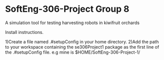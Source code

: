 # SoftEng-306-Project Group 8
A simulation tool for testing harvesting robots in kiwifruit orchards

Install instructions. 

1)Create a file named .#setupConfig in your home directory.
2)Add the path to your workspace containing the se306Project1 package as the first line of the .#setupConfig file.
  e.g mine is $HOME/SoftEng-306-Project-1/

